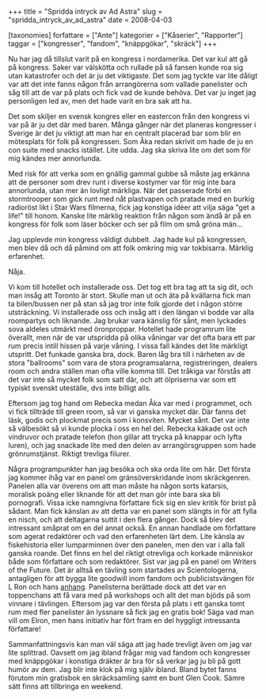 +++
title = "Spridda intryck av Ad Astra"
slug = "spridda_intryck_av_ad_astra"
date = 2008-04-03

[taxonomies]
forfattare = ["Ante"]
kategorier = ["Kåserier", "Rapporter"]
taggar = ["kongresser", "fandom", "knäppgökar", "skräck"]
+++

Nu har jag då tillslut varit på en kongress i nordamerika. Det var kul att gå på kongress. Saker var välskötta och rullade på så fansen kunde roa sig utan katastrofer och det är ju det viktigaste. Det som jag tyckte var lite dåligt var att det inte fanns någon från arrangörerna som vallade panelister och såg till att de var på plats och fick vad de kunde behöva. Det var ju inget jag personligen led av, men det hade varit en bra sak att ha.

Det som skiljer en svensk kongres eller en eastercon från den kongress vi var på är ju det där med baren. Många gånger när det planeras kongresser i Sverige är det ju viktigt att man har en centralt placerad bar som blir en mötesplats för folk på kongressen. Som Åka redan skrivit om hade de ju en con suite med snacks istället. Lite udda. Jag ska skriva lite om det som för mig kändes mer annorlunda.

Med risk för att verka som en gnällig gammal gubbe så måste jag erkänna att de personer som drev runt i diverse kostymer var för mig inte bara annorlunda, utan mer än lovligt märkliga. När det passerade förbi en stormtrooper som gick runt med nåt plastvapen och pratade med en burkig radioröst likt i Star Wars filmerna, fick jag konstiga idéer att vilja säga "get a life!" till honom. Kanske lite märklig reaktion från någon som ändå är på en kongress för folk som läser böcker och ser på film om små gröna män...

Jag upplevde min kongress väldigt dubbelt. Jag hade kul på kongressen, men blev då och då påmind om att folk omkring mig var tokbisarra. Märklig erfarenhet.

Nåja.

Vi kom till hotellet och installerade oss. Det tog ett bra tag att ta sig dit, och man insåg att Toronto är stort. Skulle man ut och äta på kvällarna fick man ta bilen/bussen ner på stan så jag tror inte folk gjorde det i någon större utsträckning. Vi installerade oss och insåg att i den längan vi bodde var alla roompartys och liknande. Jag brukar vara känslig för sånt, men lyckades sova aldeles utmärkt med öronproppar. Hotellet hade programrum lite överallt, men när de var utspridda på olika våningar var det ofta bara ett par rum precis intill hissen på varje våning. I vissa fall kändes det lite märkligt utspritt. Det funkade ganska bra, dock. Baren låg bra till i närheten av de stora "ballrooms" som vara de stora programsalarna, registreringen, dealers room och andra ställen man ofta ville komma till. Det tråkiga var förstås att det var inte så mycket folk som satt där, och att ölpriserna var som ett typiskt svenskt uteställe, dvs inte billigt alls.

Eftersom jag tog hand om Rebecka medan Åka var med i programmet, och vi fick tillträde till green room, så var vi ganska mycket där. Där fanns det läsk, godis och plockmat precis som i konsviten. Mycket sånt. Det var inte så välbesökt så vi kunde plocka i oss en hel del. Rebecka käkade ost och vindruvor och pratade telefon (hon gillar att trycka på knappar och lyfta luren), och jag snackade lite med den delen av arrangörsgruppen som hade grönrumstjänst. Riktigt trevliga filurer.

Några programpunkter han jag besöka och ska orda lite om här. Det första jag kommer ihåg var en panel om gränsöverskridande inom skräckgenren. Panelen alla var överens om att man måste ha någon sorts katarsis, moralisk poäng eller liknande för att det man gör inte bara ska bli pornografi. Vissa icke namngivna författare fick sig en slev kritik för brist på sådant. Man fick känslan av att detta var en panel som slängts in för att fylla en nisch, och att deltagarna suttit i den flera gånger. Dock så blev det intressant småprat om en del annat också. En annan handlade om författare som agerat redaktörer och vad den erfarenheten lärt dem. Lite känsla av fiskehistoria eller lumparminnen över den panelen, men den var i alla fall ganska roande. Det finns en hel del riktigt otrevliga och korkade människor både som författare och som redaktörer. Sist var jag på en panel om Writers of the Future. Det är alltså en tävling som startades av Scientologerna, antagligen för att bygga lite goodwill inom fandom och publicistsvängen för L Ron och hans <a href="http://www.xenu.net/">anhang</a>. Panelisterna berättade dock att det var en toppenchans att få vara med på workshops och allt det man bjöds på som vinnare i tävlingen. Eftersom jag var den första på plats i ett ganska tomt rum med fler panelister än lyssnare så fick jag en gratis bok! Säga vad man vill om Elron, men hans initiativ har fört fram en del hyggligt intressanta författare!

Sammanfattningsvis kan man väl säga att jag hade trevligt även om jag var lite splittrad. Oavsett om jag ibland frågar mig vad fandom och kongresser med knäppgökar i konstiga dräkter är bra för så verkar jag ju bli på gott humör av dem. Jag blir inte klok på mig själv ibland. Bland bytet fanns förutom min gratisbok en skräcksamling samt en bunt Glen Cook. Sämre sätt finns att tillbringa en weekend.
